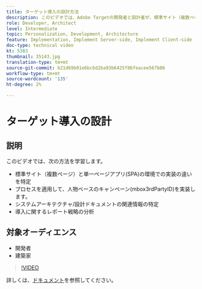 ```yaml
---
title: ターゲット導入の設計方法
description: このビデオでは、Adobe Targetの開発者と設計者が、標準サイト（複数ページ）と単一ページアプリ(SPA)環境の実装の違いについて説明します。 人物ベースのキャンペーン(mbox3rdPartyID)を実装するプロセスの適用方法、システムアーキテクチャ/デザインドキュメントで関連情報を特定し、導入に関するレポート戦略を分析する方法について説明します。
role: Developer, Architect
level: Intermediate
topic: Personalization, Development, Architecture
feature: Implementation, Implement Server-side, Implement Client-side
doc-type: technical video
kt: 5383
thumbnail: 35143.jpg
translation-type: tm+mt
source-git-commit: b21d69b01e6bc6d2ba93b6425f86feacee567b06
workflow-type: tm+mt
source-wordcount: '135'
ht-degree: 2%

---
```



# ターゲット導入の設計

## 説明

このビデオでは、次の方法を学習します。

* 標準サイト（複数ページ）と単一ページアプリ(SPA)の環境での実装の違いを特定
* プロセスを適用して、人物ベースのキャンペーン(mbox3rdPartyID)を実装します。
* システムアーキテクチャ/設計ドキュメントの関連情報の特定
* 導入に関するレポート戦略の分析

## 対象オーディエンス

* 開発者
* 建築家

>[!VIDEO](https://video.tv.adobe.com/v/35143/?quality=12)

詳しくは、[ドキュメント](https://docs.adobe.com/content/help/en/target/using/implement-target/implementing-target.html)を参照してください。
